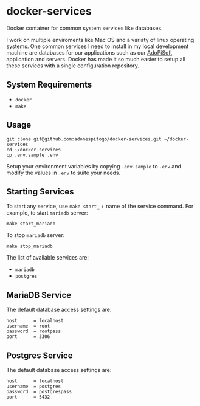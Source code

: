 # docker-services

Docker container for common system services like databases.

I work on multiple enviroments like Mac OS and a variaty of linux operating systems. One common services I need to install in my local development machine are databases for our
applications such as our [AdoPiSoft](https://wwww.adopisoft.com) application and servers. Docker has made it so much easier to setup all these services with
a single configuration repository.

## System Requirements

- `docker`
- `make`

## Usage

```
git clone git@github.com:adonespitogo/docker-services.git ~/docker-services
cd ~/docker-services
cp .env.sample .env
```

Setup your environment variables by copying `.env.sample` to `.env` and modify the values in `.env` to suite your needs.


## Starting Services

To start any service, use `make start_` + name of the service command. For example, to start `mariadb` server:

```
make start_mariadb
```

To stop `mariadb` server:

```
make stop_mariadb
```

The list of available services are:

- `mariadb`
- `postgres`

## MariaDB Service

The default database access settings are:

```
host      = localhost
username  = root
password  = rootpass
port      = 3306
```

## Postgres Service

The default database access settings are:

```
host      = localhost
username  = postgres
password  = postgrespass
port      = 5432
```

